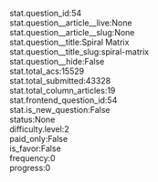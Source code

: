 stat.question_id:54  
stat.question__article__live:None  
stat.question__article__slug:None  
stat.question__title:Spiral Matrix  
stat.question__title_slug:spiral-matrix  
stat.question__hide:False  
stat.total_acs:15529  
stat.total_submitted:43328  
stat.total_column_articles:19  
stat.frontend_question_id:54  
stat.is_new_question:False  
status:None  
difficulty.level:2  
paid_only:False  
is_favor:False  
frequency:0  
progress:0  
